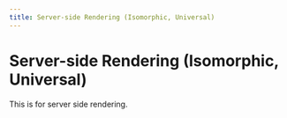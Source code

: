 ```yaml
---
title: Server-side Rendering (Isomorphic, Universal)
---
```


# Server-side Rendering (Isomorphic, Universal)

This is for server side rendering.
